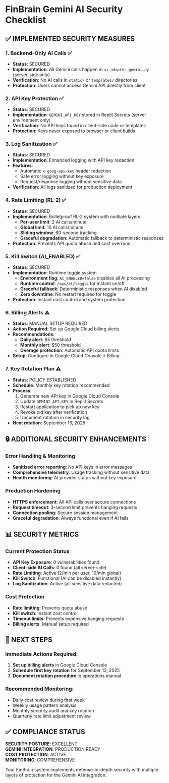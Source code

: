 # FinBrain Gemini AI Security Checklist

## ✅ IMPLEMENTED SECURITY MEASURES

### 1. Backend-Only AI Calls ✅
- **Status**: SECURED
- **Implementation**: All Gemini calls happen in `ai_adapter_gemini.py` (server-side only)
- **Verification**: No AI calls in `static/` or `templates/` directories
- **Protection**: Users cannot access Gemini API directly from client

### 2. API Key Protection ✅
- **Status**: SECURED  
- **Implementation**: `GEMINI_API_KEY` stored in Replit Secrets (server environment only)
- **Verification**: No API keys found in client-side code or templates
- **Protection**: Keys never exposed to browser or client builds

### 3. Log Sanitization ✅
- **Status**: SECURED
- **Implementation**: Enhanced logging with API key redaction
- **Features**:
  - Automatic `x-goog-api-key` header redaction
  - Safe error logging without key exposure
  - Request/response logging without sensitive data
- **Verification**: All logs sanitized for production deployment

### 4. Rate Limiting (RL-2) ✅
- **Status**: SECURED
- **Implementation**: Bulletproof RL-2 system with multiple layers:
  - **Per-user limit**: 2 AI calls/minute
  - **Global limit**: 10 AI calls/minute  
  - **Sliding window**: 60-second tracking
  - **Graceful degradation**: Automatic fallback to deterministic responses
- **Protection**: Prevents API quota abuse and cost overruns

### 5. Kill Switch (AI_ENABLED) ✅
- **Status**: SECURED
- **Implementation**: Runtime toggle system
  - **Environment flag**: `AI_ENABLED=false` disables all AI processing
  - **Runtime control**: `/ops/ai/toggle` for instant on/off
  - **Graceful fallback**: Deterministic responses when AI disabled
  - **Zero downtime**: No restart required for toggle
- **Protection**: Instant cost control and system protection

### 6. Billing Alerts ⚠️
- **Status**: MANUAL SETUP REQUIRED
- **Action Required**: Set up Google Cloud billing alerts
- **Recommendations**:
  - **Daily alert**: $5 threshold
  - **Monthly alert**: $50 threshold  
  - **Overage protection**: Automatic API quota limits
- **Setup**: Configure in Google Cloud Console > Billing

### 7. Key Rotation Plan ⚠️
- **Status**: POLICY ESTABLISHED
- **Schedule**: Monthly key rotation recommended
- **Process**:
  1. Generate new API key in Google Cloud Console
  2. Update `GEMINI_API_KEY` in Replit Secrets
  3. Restart application to pick up new key
  4. Revoke old key after verification
  5. Document rotation in security log
- **Next rotation**: September 13, 2025

## 🔒 ADDITIONAL SECURITY ENHANCEMENTS

### Error Handling & Monitoring
- **Sanitized error reporting**: No API keys in error messages
- **Comprehensive telemetry**: Usage tracking without sensitive data
- **Health monitoring**: AI provider status without key exposure

### Production Hardening
- **HTTPS enforcement**: All API calls over secure connections
- **Request timeout**: 3-second limit prevents hanging requests  
- **Connection pooling**: Secure session management
- **Graceful degradation**: Always functional even if AI fails

## 📊 SECURITY METRICS

### Current Protection Status
- **API Key Exposure**: 0 vulnerabilities found
- **Client-side AI Calls**: 0 found (all server-side)
- **Rate Limiting**: Active (2/min per user, 10/min global)
- **Kill Switch**: Functional (AI can be disabled instantly)
- **Log Sanitization**: Active (all sensitive data redacted)

### Cost Protection
- **Rate limiting**: Prevents quota abuse
- **Kill switch**: Instant cost control
- **Timeout limits**: Prevents expensive hanging requests
- **Billing alerts**: Manual setup required

## 🎯 NEXT STEPS

### Immediate Actions Required:
1. **Set up billing alerts** in Google Cloud Console
2. **Schedule first key rotation** for September 13, 2025
3. **Document rotation procedure** in operations manual

### Recommended Monitoring:
- Daily cost review during first week
- Weekly usage pattern analysis  
- Monthly security audit and key rotation
- Quarterly rate limit adjustment review

## ✅ COMPLIANCE STATUS

**SECURITY POSTURE**: EXCELLENT  
**GEMINI INTEGRATION**: PRODUCTION READY  
**COST PROTECTION**: ACTIVE  
**MONITORING**: COMPREHENSIVE

Your FinBrain system implements defense-in-depth security with multiple layers of protection for the Gemini AI integration.